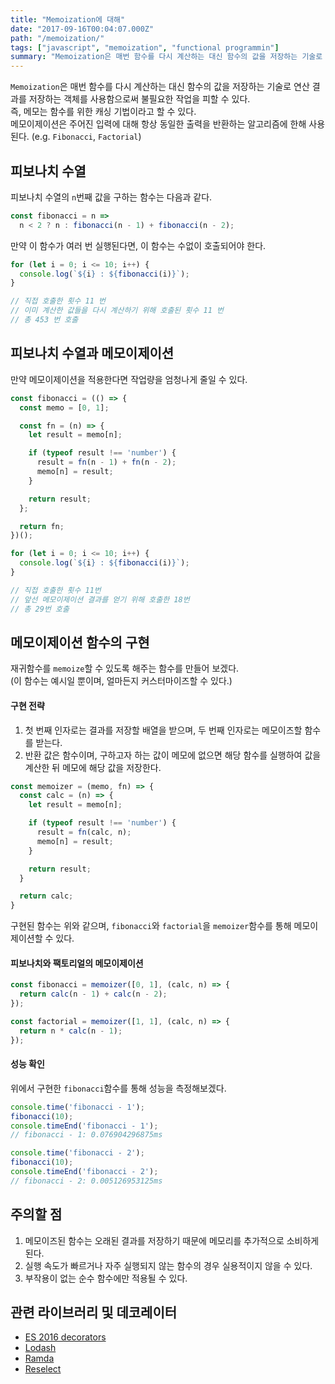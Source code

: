 ```yaml
---
title: "Memoization에 대해"
date: "2017-09-16T00:04:07.000Z"
path: "/memoization/"
tags: ["javascript", "memoization", "functional programmin"]
summary: "Memoization은 매번 함수를 다시 계산하는 대신 함수의 값을 저장하는 기술로 연산 결과를 저장하는 객체를 사용함으로써 불필요한 작업을 피할 수 있다."
---
```


`Memoization`은 매번 함수를 다시 계산하는 대신 함수의 값을 저장하는 기술로 연산 결과를 저장하는 객체를 사용함으로써 불필요한 작업을 피할 수 있다.<br />
즉, 메모는 함수를 위한 캐싱 기법이라고 할 수 있다.<br />
메모이제이션은 주어진 입력에 대해 항상 동일한 출력을 반환하는 알고리즘에 한해 사용된다. (e.g. `Fibonacci`, `Factorial`)

## 피보나치 수열
피보나치 수열의 `n`번째 값을 구하는 함수는 다음과 같다.

```js
const fibonacci = n =>
  n < 2 ? n : fibonacci(n - 1) + fibonacci(n - 2);
```

만약 이 함수가 여러 번 실행된다면, 이 함수는 수없이 호출되어야 한다.

```js
for (let i = 0; i <= 10; i++) {
  console.log(`${i} : ${fibonacci(i)}`);
}

// 직접 호출한 횟수 11 번
// 이미 계산한 값들을 다시 계산하기 위해 호출된 횟수 11 번
// 총 453 번 호출
```

## 피보나치 수열과 메모이제이션
만약 메모이제이션을 적용한다면 작업량을 엄청나게 줄일 수 있다.

```js
const fibonacci = (() => {
  const memo = [0, 1];

  const fn = (n) => {
    let result = memo[n];

    if (typeof result !== 'number') {
      result = fn(n - 1) + fn(n - 2);
      memo[n] = result;
    }

    return result;
  };

  return fn;
})();

for (let i = 0; i <= 10; i++) {
  console.log(`${i} : ${fibonacci(i)}`);
}

// 직접 호출한 횟수 11번
// 앞선 메모이제이션 결과를 얻기 위해 호출한 18번
// 총 29번 호출
```

## 메모이제이션 함수의 구현
재귀함수를 `memoize`할 수 있도록 해주는 함수를 만들어 보겠다.<br />
(이 함수는 예시일 뿐이며, 얼마든지 커스터마이즈할 수 있다.)<br />

#### 구현 전략
1. 첫 번째 인자로는 결과를 저장할 배열을 받으며, 두 번째 인자로는 메모이즈할 함수를 받는다.
2. 반환 값은 함수이며, 구하고자 하는 값이 메모에 없으면 해당 함수를 실행하여 값을 계산한 뒤 메모에 해당 값을 저장한다.

```js
const memoizer = (memo, fn) => {
  const calc = (n) => {
    let result = memo[n];

    if (typeof result !== 'number') {
      result = fn(calc, n);
      memo[n] = result;
    }

    return result;
  }

  return calc;
}
```

구현된 함수는 위와 같으며, `fibonacci`와 `factorial`을 `memoizer`함수를 통해 메모이제이션할 수 있다.

#### 피보나치와 팩토리얼의 메모이제이션
```js
const fibonacci = memoizer([0, 1], (calc, n) => {
  return calc(n - 1) + calc(n - 2);
});

const factorial = memoizer([1, 1], (calc, n) => {
  return n * calc(n - 1);
});
```

#### 성능 확인
위에서 구현한 `fibonacci`함수를 통해 성능을 측정해보겠다.
```js
console.time('fibonacci - 1');
fibonacci(10);
console.timeEnd('fibonacci - 1');
// fibonacci - 1: 0.076904296875ms

console.time('fibonacci - 2');
fibonacci(10);
console.timeEnd('fibonacci - 2');
// fibonacci - 2: 0.005126953125ms
```

## 주의할 점
1. 메모이즈된 함수는 오래된 결과를 저장하기 때문에 메모리를 추가적으로 소비하게 된다.
2. 실행 속도가 빠르거나 자주 실행되지 않는 함수의 경우 실용적이지 않을 수 있다.
3. 부작용이 없는 순수 함수에만 적용될 수 있다.

## 관련 라이브러리 및 데코레이터
- [ES 2016 decorators](https://github.com/developit/decko#memoize)
- [Lodash](https://github.com/lodash/lodash/blob/master/memoize.js)
- [Ramda](https://github.com/ramda/ramda/blob/master/src/memoize.js)
- [Reselect](https://github.com/reactjs/reselect)
